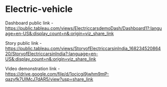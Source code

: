 # Electric-vehicle


Dashboard public link - https://public.tableau.com/views/ElectriccarsdemoDash/Dashboard1?:language=en-US&:display_count=n&:origin=viz_share_link

Story public link - https://public.tableau.com/views/StoryofElectriccarsinIndia_16823452086420/StoryofElectriccarsinIndia?:language=en-US&:display_count=n&:origin=viz_share_link

Video demonstration link - https://drive.google.com/file/d/1ocjcgi9jwhm9mP-qazyfk7UIMcJ7dAR5/view?usp=share_link

